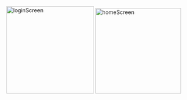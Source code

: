 <img width="229" alt="loginScreen" src="https://github.com/user-attachments/assets/a0d40923-0b50-4ed4-8c8f-9429441d4811">
<img width="224" alt="homeScreen" src="https://github.com/user-attachments/assets/1a6db030-eb38-4b37-bc4e-aeec9b374bb7">
